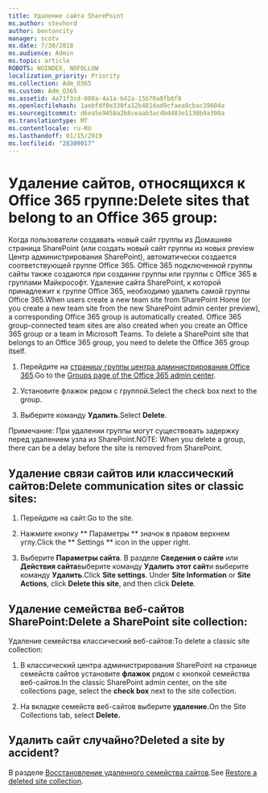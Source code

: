 ```yaml
---
title: Удаление сайта SharePoint
ms.author: stevhord
author: bentoncity
manager: scotv
ms.date: 7/30/2018
ms.audience: Admin
ms.topic: article
ROBOTS: NOINDEX, NOFOLLOW
localization_priority: Priority
ms.collection: Adm_O365
ms.custom: Adm_O365
ms.assetid: 4a71f3cd-000a-4a1a-b42a-15b70a8fb6f8
ms.openlocfilehash: 1aebfdf0e330fa12b481dad9cfaea9cbac39604a
ms.sourcegitcommit: d6ea5e9458a2b8ceaab3ac4bd483e1130b9a398a
ms.translationtype: MT
ms.contentlocale: ru-RU
ms.lasthandoff: 01/15/2019
ms.locfileid: "28309017"
---
```

# <a name="delete-sites-that-belong-to-an-office-365-group"></a><span data-ttu-id="45aec-102">Удаление сайтов, относящихся к Office 365 группе:</span><span class="sxs-lookup"><span data-stu-id="45aec-102">Delete sites that belong to an Office 365 group:</span></span>

<span data-ttu-id="45aec-p101">Когда пользователи создавать новый сайт группы из Домашняя страница SharePoint (или создать новый сайт группы из новых preview Центр администрирования SharePoint), автоматически создается соответствующей группе Office 365. Office 365 подключенной группы сайты также создаются при создании группы или группы с Office 365 в группами Майкрософт. Удаление сайта SharePoint, к которой принадлежит к группе Office 365, необходимо удалить самой группы Office 365.</span><span class="sxs-lookup"><span data-stu-id="45aec-p101">When users create a new team site from SharePoint Home (or you create a new team site from the new SharePoint admin center preview), a corresponding Office 365 group is automatically created. Office 365 group-connected team sites are also created when you create an Office 365 group or a team in Microsoft Teams. To delete a SharePoint site that belongs to an Office 365 group, you need to delete the Office 365 group itself.</span></span> 
  
1. <span data-ttu-id="45aec-106">Перейдите на [страницу группы центра администрирования Office 365](https://portal.office.com/adminportal/home#/groups).</span><span class="sxs-lookup"><span data-stu-id="45aec-106">Go to the [Groups page of the Office 365 admin center](https://portal.office.com/adminportal/home#/groups).</span></span>
    
2. <span data-ttu-id="45aec-107">Установите флажок рядом с группой.</span><span class="sxs-lookup"><span data-stu-id="45aec-107">Select the check box next to the group.</span></span>
    
3. <span data-ttu-id="45aec-108">Выберите команду **Удалить**.</span><span class="sxs-lookup"><span data-stu-id="45aec-108">Select **Delete**.</span></span>
    
<span data-ttu-id="45aec-109">Примечание: При удалении группы могут существовать задержку перед удалением узла из SharePoint.</span><span class="sxs-lookup"><span data-stu-id="45aec-109">NOTE: When you delete a group, there can be a delay before the site is removed from SharePoint.</span></span>
  
## <a name="delete-communication-sites-or-classic-sites"></a><span data-ttu-id="45aec-110">Удаление связи сайтов или классический сайтов:</span><span class="sxs-lookup"><span data-stu-id="45aec-110">Delete communication sites or classic sites:</span></span>

1. <span data-ttu-id="45aec-111">Перейдите на сайт.</span><span class="sxs-lookup"><span data-stu-id="45aec-111">Go to the site.</span></span>
  
2. <span data-ttu-id="45aec-112">Нажмите кнопку \*\* Параметры \*\* значок в правом верхнем углу.</span><span class="sxs-lookup"><span data-stu-id="45aec-112">Click the \*\* Settings \*\* icon in the upper right.</span></span> 
  
3. <span data-ttu-id="45aec-p102">Выберите **Параметры сайта**. В разделе **Сведения о сайте** или **Действия сайта**выберите команду **Удалить этот сайт**и выберите команду **Удалить**.</span><span class="sxs-lookup"><span data-stu-id="45aec-p102">Click **Site settings**. Under **Site Information** or **Site Actions**, click **Delete this site**, and then click **Delete**.</span></span>
  
## <a name="delete-a-sharepoint-site-collection"></a><span data-ttu-id="45aec-115">Удаление семейства веб-сайтов SharePoint:</span><span class="sxs-lookup"><span data-stu-id="45aec-115">Delete a SharePoint site collection:</span></span>

<span data-ttu-id="45aec-116">Удаление семейства классический веб-сайтов:</span><span class="sxs-lookup"><span data-stu-id="45aec-116">To delete a classic site collection:</span></span>
  
1. <span data-ttu-id="45aec-117">В классический центра администрирования SharePoint на странице семейств сайтов установите **флажок** рядом с кнопкой семейства веб-сайтов.</span><span class="sxs-lookup"><span data-stu-id="45aec-117">In the classic SharePoint admin center, on the site collections page, select the **check box** next to the site collection.</span></span> 
    
2. <span data-ttu-id="45aec-118">На вкладке семейств веб-сайтов выберите **удаление.**</span><span class="sxs-lookup"><span data-stu-id="45aec-118">On the Site Collections tab, select **Delete.**</span></span>
    
## <a name="deleted-a-site-by-accident"></a><span data-ttu-id="45aec-119">Удалить сайт случайно?</span><span class="sxs-lookup"><span data-stu-id="45aec-119">Deleted a site by accident?</span></span>

<span data-ttu-id="45aec-120">В разделе [Восстановление удаленного семейства сайтов](https://go.microsoft.com/fwlink/?linkid=867660).</span><span class="sxs-lookup"><span data-stu-id="45aec-120">See [Restore a deleted site collection](https://go.microsoft.com/fwlink/?linkid=867660).</span></span>
  

